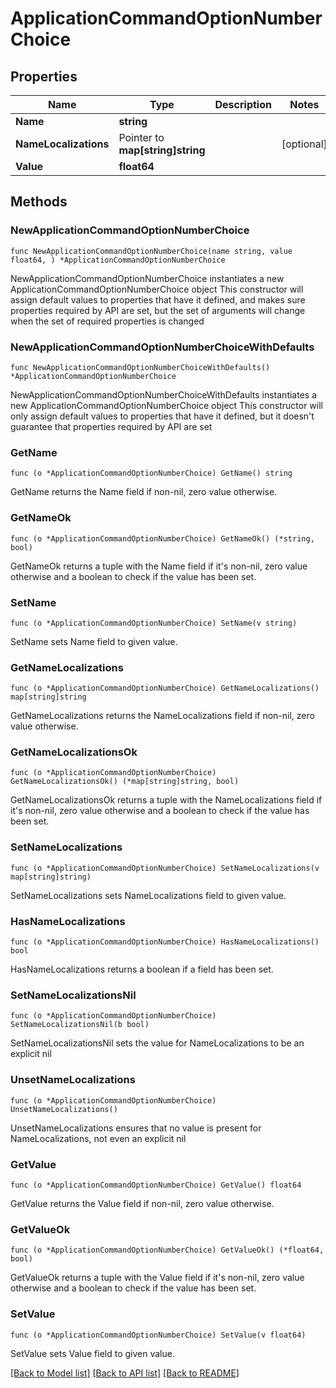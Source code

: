 # ApplicationCommandOptionNumberChoice

## Properties

Name | Type | Description | Notes
------------ | ------------- | ------------- | -------------
**Name** | **string** |  | 
**NameLocalizations** | Pointer to **map[string]string** |  | [optional] 
**Value** | **float64** |  | 

## Methods

### NewApplicationCommandOptionNumberChoice

`func NewApplicationCommandOptionNumberChoice(name string, value float64, ) *ApplicationCommandOptionNumberChoice`

NewApplicationCommandOptionNumberChoice instantiates a new ApplicationCommandOptionNumberChoice object
This constructor will assign default values to properties that have it defined,
and makes sure properties required by API are set, but the set of arguments
will change when the set of required properties is changed

### NewApplicationCommandOptionNumberChoiceWithDefaults

`func NewApplicationCommandOptionNumberChoiceWithDefaults() *ApplicationCommandOptionNumberChoice`

NewApplicationCommandOptionNumberChoiceWithDefaults instantiates a new ApplicationCommandOptionNumberChoice object
This constructor will only assign default values to properties that have it defined,
but it doesn't guarantee that properties required by API are set

### GetName

`func (o *ApplicationCommandOptionNumberChoice) GetName() string`

GetName returns the Name field if non-nil, zero value otherwise.

### GetNameOk

`func (o *ApplicationCommandOptionNumberChoice) GetNameOk() (*string, bool)`

GetNameOk returns a tuple with the Name field if it's non-nil, zero value otherwise
and a boolean to check if the value has been set.

### SetName

`func (o *ApplicationCommandOptionNumberChoice) SetName(v string)`

SetName sets Name field to given value.


### GetNameLocalizations

`func (o *ApplicationCommandOptionNumberChoice) GetNameLocalizations() map[string]string`

GetNameLocalizations returns the NameLocalizations field if non-nil, zero value otherwise.

### GetNameLocalizationsOk

`func (o *ApplicationCommandOptionNumberChoice) GetNameLocalizationsOk() (*map[string]string, bool)`

GetNameLocalizationsOk returns a tuple with the NameLocalizations field if it's non-nil, zero value otherwise
and a boolean to check if the value has been set.

### SetNameLocalizations

`func (o *ApplicationCommandOptionNumberChoice) SetNameLocalizations(v map[string]string)`

SetNameLocalizations sets NameLocalizations field to given value.

### HasNameLocalizations

`func (o *ApplicationCommandOptionNumberChoice) HasNameLocalizations() bool`

HasNameLocalizations returns a boolean if a field has been set.

### SetNameLocalizationsNil

`func (o *ApplicationCommandOptionNumberChoice) SetNameLocalizationsNil(b bool)`

 SetNameLocalizationsNil sets the value for NameLocalizations to be an explicit nil

### UnsetNameLocalizations
`func (o *ApplicationCommandOptionNumberChoice) UnsetNameLocalizations()`

UnsetNameLocalizations ensures that no value is present for NameLocalizations, not even an explicit nil
### GetValue

`func (o *ApplicationCommandOptionNumberChoice) GetValue() float64`

GetValue returns the Value field if non-nil, zero value otherwise.

### GetValueOk

`func (o *ApplicationCommandOptionNumberChoice) GetValueOk() (*float64, bool)`

GetValueOk returns a tuple with the Value field if it's non-nil, zero value otherwise
and a boolean to check if the value has been set.

### SetValue

`func (o *ApplicationCommandOptionNumberChoice) SetValue(v float64)`

SetValue sets Value field to given value.



[[Back to Model list]](../README.md#documentation-for-models) [[Back to API list]](../README.md#documentation-for-api-endpoints) [[Back to README]](../README.md)



